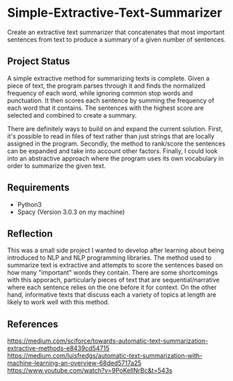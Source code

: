 # Simple-Extractive-Text-Summarizer
Create an extractive text summarizer that concatenates that most important sentences from text to produce a summary of a given number of sentences. 

## Project Status
A simple extractive method for summarizing texts is complete. Given a piece of text, the program parses through it and finds the normalized frequency of each word, while ignoring common stop words and punctuation. It then scores each sentence by summing the frequency of each word that it contains. The sentences with the highest score are selected and combined to create a summary. 

There are definitely ways to build on and expand the current solution. First, it's possible to read in files of text rather than just strings that are locally assigned in the program. Secondly, the method to rank/score the sentences can be expanded and take into account other factors. Finally, I could look into an abstractive approach where the program uses its own vocabulary in order to summarize the given text. 

## Requirements 
- Python3 
- Spacy (Version 3.0.3 on my machine)

## Reflection 
This was a small side project I wanted to develop after learning about being introduced to NLP and NLP programming libraries. The method used to summarize text is extractive and attempts to score the sentences based on how many "important" words they contain. There are some shortcomings with this apporach, particularly pieces of text that are sequential/narrative where each sentence relies on the one before it for context. On the other hand, informative texts that discuss each a variety of topics at length are likely to work well with this method.   

## References 
https://medium.com/sciforce/towards-automatic-text-summarization-extractive-methods-e8439cd54715
https://medium.com/luisfredgs/automatic-text-summarization-with-machine-learning-an-overview-68ded5717a25
https://www.youtube.com/watch?v=9PoKellNrBc&t=543s

